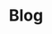 ---
layout: page
title: Blog
description: 'Check out our blog!'
nav-menu: true
image: blog.jpg
weight: 4
---